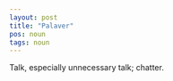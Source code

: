 ```yaml
---
layout: post
title: "Palaver"
pos: noun
tags: noun
---
```

Talk, especially unnecessary talk; chatter.
